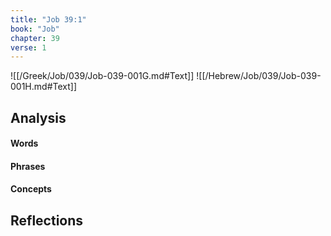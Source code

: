 ```yaml
---
title: "Job 39:1"
book: "Job"
chapter: 39
verse: 1
---
```

![[/Greek/Job/039/Job-039-001G.md#Text]]
![[/Hebrew/Job/039/Job-039-001H.md#Text]]

## Analysis

#### Words

#### Phrases

#### Concepts

## Reflections
